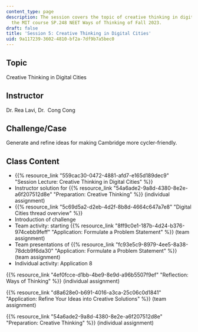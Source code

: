 ```yaml
---
content_type: page
description: The session covers the topic of creative thinking in digital cities in
  the MIT course SP.248 NEET Ways of Thinking of Fall 2023.
draft: false
title: 'Session 5: Creative Thinking in Digital Cities'
uid: 9a117239-3602-4810-bf2a-7df9b7a5bec0
---
```

## Topic

Creative Thinking in Digital Cities

## Instructor

Dr. Rea Lavi, Dr.  Cong Cong

## Challenge/Case

Generate and refine ideas for making Cambridge more cycler-friendly.

## Class Content

- {{% resource_link "559cac30-0472-4881-afd7-e165d189dec9" "Session Lecture: Creative Thinking in Digital Cities" %}}
- Instructor solution for {{% resource_link "54a6ade2-9a8d-4380-8e2e-a6f207512d8e" "Preparation: Creative Thinking" %}} (individual assignment)
- {{% resource_link "5c69d5a2-d2eb-4d2f-8b8d-4664c647a7e8" "Digital Cities thread overview" %}}
- Introduction of challenge
- Team activity: starting {{% resource_link "8ff9c0e1-187b-4d24-b376-974cebb9feff" "Application: Formulate a Problem Statement" %}} (team assignment)
- Team presentations of {{% resource_link "fc93e5c9-8979-4ee5-8a38-78dcb9f6da30" "Application: Formulate a Problem Statement" %}}  (team assignment)
- Individual activity: Application 8 

{{% resource_link "4ef0fcce-d1bb-4be9-8e9d-a96b5507f9ef" "Reflection: Ways of Thinking" %}} (individual assignment)

{{% resource_link "d8a628e0-b691-4016-a3ca-25c06c0d1841" "Application: Refine Your Ideas into Creative Solutions" %}} (team assignment)

{{% resource_link "54a6ade2-9a8d-4380-8e2e-a6f207512d8e" "Preparation: Creative Thinking" %}} (individual assignment)